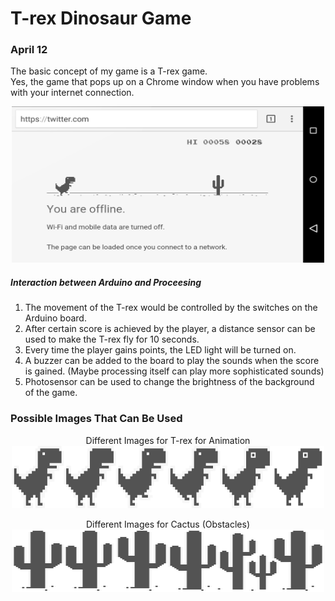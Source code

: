 # T-rex Dinosaur Game

### April 12
The basic concept of my game is a T-rex game. <br>
Yes, the game that pops up on a Chrome window when you have problems with your internet connection. <br>

<p align="center">
  <img src="model.png" width="500" height="250"><br>
</p>

##### Interaction between Arduino and Proceesing

1. The movement of the T-rex would be controlled by the switches on the Arduino board.
2. After certain score is achieved by the player, a distance sensor can be used to make the T-rex fly for 10 seconds.
3. Every time the player gains points, the LED light will be turned on.
4. A buzzer can be added to the board to play the sounds when the score is gained. (Maybe processing itself can play more sophisticated sounds)
5. Photosensor can be used to change the brightness of the background of the game.

### Possible Images That Can Be Used

<p align="center">
  Different Images for T-rex for Animation<br>
  <img src="t-rex.png" width="500" height="100"><br>
</p>

<p align="center">
  Different Images for Cactus (Obstacles)<br>
  <img src="cactus.png" width="500" height="100"><br>
</p>
